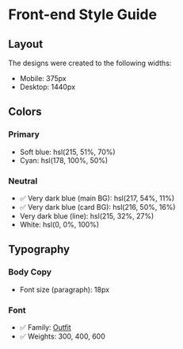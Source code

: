 # Front-end Style Guide

## Layout

The designs were created to the following widths:

- Mobile: 375px
- Desktop: 1440px

## Colors

### Primary

- Soft blue: hsl(215, 51%, 70%)
- Cyan: hsl(178, 100%, 50%)

### Neutral

- ✅ Very dark blue (main BG): hsl(217, 54%, 11%)
- ✅ Very dark blue (card BG): hsl(216, 50%, 16%)
- Very dark blue (line): hsl(215, 32%, 27%)
- White: hsl(0, 0%, 100%)

## Typography

### Body Copy

- Font size (paragraph): 18px

### Font

- ✅ Family: [Outfit](https://fonts.google.com/specimen/Outfit) 
- ✅ Weights: 300, 400, 600
